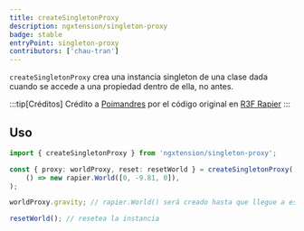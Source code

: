 ```yaml
---
title: createSingletonProxy
description: ngxtension/singleton-proxy
badge: stable
entryPoint: singleton-proxy
contributors: ['chau-tran']
---
```


`createSingletonProxy` crea una instancia singleton de una clase dada cuando se accede a una propiedad dentro de ella, no antes.

:::tip[Créditos]
Crédito a [Poimandres](https://pmnd.rs/) por el código original en [R3F Rapier](https://github.com/pmndrs/react-three-rapier)
:::

## Uso

```ts
import { createSingletonProxy } from 'ngxtension/singleton-proxy';

const { proxy: worldProxy, reset: resetWorld } = createSingletonProxy(
	() => new rapier.World([0, -9.81, 0]),
);

worldProxy.gravity; // rapier.World() será creado hasta que llegue a este punto

resetWorld(); // resetea la instancia
```
